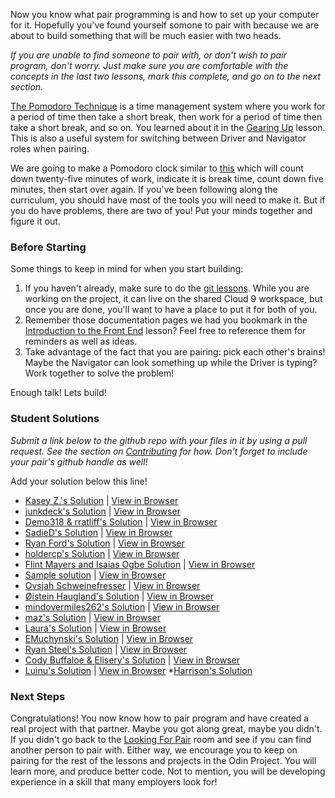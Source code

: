 Now you know what pair programming is and how to set up your computer for it. Hopefully you've found yourself somone to pair with because we are about to build something that will be much easier with two heads.

*If you are unable to find someone to pair with, or don't wish to pair program, don't worry. Just make sure you are comfortable with the concepts in the last two lessons, mark this complete, and go on to the next section.*

[The Pomodoro Technique](https://en.wikipedia.org/wiki/Pomodoro_Technique) is a time management system where you work for a period of time then take a short break, then work for a period of time then take a short break, and so on. You learned about it in the [Gearing Up](http://www.theodinproject.com/courses/web-development-101/lessons/gearing-up) lesson. This is also a useful system for switching between Driver and Navigator roles when pairing.

We are going to make a Pomodoro clock similar to [this](http://romantic-trouble.surge.sh/) which will count down twenty-five minutes of work, indicate it is break time, count down five minutes, then start over again. If you've been following along the curriculum, you should have most of the tools you will need to make it. But if you do have problems, there are two of you! Put your minds together and figure it out.

### Before Starting

Some things to keep in mind for when you start building:

1. If you haven't already, make sure to do the [git lessons](http://www.theodinproject.com/courses/web-development-101/lessons/introduction-to-git). While you are working on the project, it can live on the shared Cloud 9 workspace, but once you are done, you'll want to have a place to put it for both of you.
2. Remember those documentation pages we had you bookmark in the [Introduction to the Front End](http://www.theodinproject.com/courses/web-development-101/lessons/introduction-to-the-front-end) lesson? Feel free to reference them for reminders as well as ideas.
3. Take advantage of the fact that you are pairing: pick each other's brains! Maybe the Navigator can look something up while the Driver is typing? Work together to solve the problem!

Enough talk! Lets build!

### Student Solutions

*Submit a link below to the github repo with your files in it by using a pull request.  See the section on [Contributing](http://github.com/TheOdinProject/curriculum/blob/master/contributing.md) for how.  Don't forget to include your pair's github handle as well!*

Add your solution below this line!

* [Kasey Z.'s Solution](https://github.com/kasey-z/Pomodoro-Clock/) | [View in Browser](https://kasey-z.github.io/Pomodoro-Clock/)
* [junkdeck's Solution](https://github.com/junkdeck/pomodoro) | [View in Browser](https://junkdeck.github.io/pomodoro/)
* [Demo318 & rratliff's Solution](https://github.com/Demo318/pomodoro-clock) | [View in Browser](https://demo318.github.io/pomodoro-clock/)
* [SadieD's Solution](https://github.com/SadieD/Pomodoro) | [View in Browser](https://sadied.github.io/Pomodoro/)
* [Ryan Ford's Solution](https://github.com/ryanford-frontend/pomodoro-clock) | [View in Browser](https://ryanford-frontend.github.io/pomodoro-clock/)
* [holdercp's Solution](https://github.com/holdercp/pomodoro-timer) | [View in Browser](https://holdercp.github.io/pomodoro-timer/)
* [Flint Mayers and Isaias Ogbe Solution](https://github.com/FlintMayers/pomodoro_app) | [View in Browser](https://flintmayers.github.io/pomodoro_app/)
* [Sample solution](https://github.com/ChadKreutzer/pomodoro_clock) | [View in Browser](http://romantic-trouble.surge.sh/)
* [Ovsjah Schweinefresser](https://github.com/Ovsjah/pomodoro) |  [View in Browser](https://ovsjah.github.io/pomodoro/)
* [Øistein Haugland's Solution](https://github.com/oisteinhaugland/pomodoro) |  [View in Browser](https://oisteinhaugland.github.io/pomodoro/)
* [mindovermiles262's Solution](https://github.com/mindovermiles262/pomodoro) | [View in Browser](http://www.andyduss.com/pomodoro)
* [maz's Solution](https://github.com/mmore21/pomodoro-clock) | [View in Browser](https://mmore21.github.io/pomodoro-clock/)
* [Laura's Solution](https://github.com/BrigadierButternut/pomodoro_timer) | [View in Browser](https://htmlpreview.github.io/?https://github.com/BrigadierButternut/pomodoro_timer/blob/master/pomodoro.html)
* [EMuchynski's Solution](https://github.com/EMuchynski/pomodoro) | [View in Browser](https://emuchynski.github.io/pomodoro/)
* [Ryan Steel's Solution](https://github.com/rsteel1/pomodoro-timer) | [View in Browser](https://rsteel1.github.io/pomodoro-timer/)
* [Cody Buffaloe & Elisery's Solution](https://github.com/CodyLBuffaloe/pomodoro_clock_pp) | [View in Browser](https://htmlpreview.github.io/?https://github.com/CodyLBuffaloe/pomodoro_clock_pp/blob/master/pomodoro_clock.html)
* [Luinu's Solution](https://github.com/luinu/pomodoro) | [View in Browser](https://luinu.github.io/pomodoro/)
*[Harrison's Solution](https://github.com/okeharlyon/Promodo-Clock)

### Next Steps

Congratulations! You now know how to pair program and have created a real project with that partner. Maybe you got along great, maybe you didn't. If you didn't go back to the [Looking For Pair](https://gitter.im/TheOdinProject/LookingForPairs) room and see if you can find another person to pair with. Either way, we encourage you to keep on pairing for the rest of the lessons and projects in the Odin Project. You will learn more, and produce better code. Not to mention, you will be developing experience in a skill that many employers look for!
